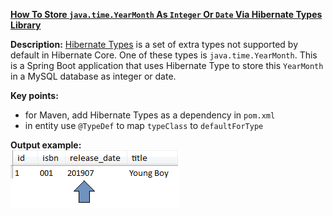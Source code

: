 **[How To Store `java.time.YearMonth` As `Integer` Or `Date` Via Hibernate Types Library](https://github.com/andreipall/Spring-Boot-JPA/tree/master/HibernateSpringBootYearMonth)**

**Description:** [Hibernate Types](https://github.com/vladmihalcea/hibernate-types) is a set of extra types not supported by default in Hibernate Core. One of these types is `java.time.YearMonth`. This is a Spring Boot application that uses Hibernate Type to store this `YearMonth` in a MySQL database as integer or date.

**Key points:**
- for Maven, add Hibernate Types as a dependency in `pom.xml`
- in entity use `@TypeDef` to map `typeClass` to `defaultForType` 
     
**Output example:**\
![](https://github.com/andreipall/Spring-Boot-JPA/blob/master/HibernateSpringBootYearMonth/Hibernate%20Types%20library.png)  
